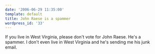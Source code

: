 ```yaml
---
date: '2006-06-29 11:35:00'
template: default
title: John Raese is a spammer
wordpress_id: '33'
---
```


If you live in West Virginia, please don't vote for John Raese. He's a spammer. I don't even live in West Virginia and he's sending me his junk email.

